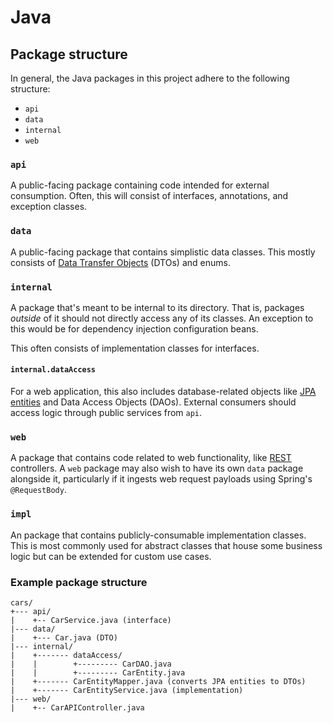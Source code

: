 # Java
## Package structure
In general, the Java packages in this project adhere to the following structure:
* `api`
* `data`
* `internal`
* `web`

### `api`
A public-facing package containing code intended for external consumption.
Often, this will consist of interfaces, annotations, and exception classes.

### `data`
A public-facing package that contains simplistic data classes.
This mostly consists of [Data Transfer Objects](https://en.wikipedia.org/wiki/Data_transfer_object) (DTOs) and enums.

### `internal`
A package that's meant to be internal to its directory.
That is, packages _outside_ of it should not directly access any of its classes.
An exception to this would be for dependency injection configuration beans.

This often consists of implementation classes for interfaces.

#### `internal.dataAccess`
For a web application, this also includes database-related objects like [JPA entities](https://en.wikipedia.org/wiki/Java_Persistence_API#Entities) and Data Access Objects (DAOs).
External consumers should access logic through public services from `api`.

### `web`
A package that contains code related to web functionality, like [REST](https://en.wikipedia.org/wiki/Representational_state_transfer) controllers.
A `web` package may also wish to have its own `data` package alongside it, particularly if it ingests web request payloads using Spring's `@RequestBody`.

### `impl`
An package that contains publicly-consumable implementation classes.
This is most commonly used for abstract classes that house some business logic but can be extended for custom use cases.

### Example package structure
```
cars/
+--- api/
|    +-- CarService.java (interface)
|--- data/
|    +--- Car.java (DTO)
|--- internal/
|    +------- dataAccess/
|    |        +--------- CarDAO.java
|    |        +--------- CarEntity.java
|    +------- CarEntityMapper.java (converts JPA entities to DTOs)
|    +------- CarEntityService.java (implementation)
|--- web/
|    +-- CarAPIController.java
```